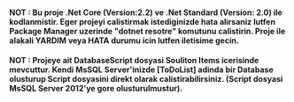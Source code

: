 ####	NOT : Bu proje .Net Core (Version:2.2) ve .Net Standard (Version: 2.0) ile kodlanmistir. Eger projeyi calistirmak istediginizde hata alirsaniz lutfen Package Manager uzerinde "dotnet resotre" komutunu calistirin. Proje ile alakali YARDIM veya HATA durumu icin lutfen iletisime gecin.

####	NOT :  Projeye ait DatabaseScript dosyasi Souliton Items icerisinde mevcuttur. Kendi MsSQL Server'inizde [ToDoList] adinda bir Database olusturup Script dosyasini direkt olarak calistirabilirsiniz. (Script dosyasi MsSQL Server 2012'ye gore olusturulmustur).
